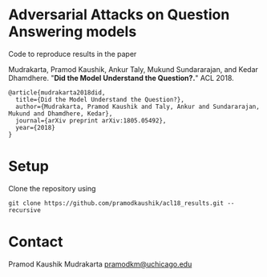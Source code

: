 # Adversarial Attacks on Question Answering models

Code to reproduce results in the paper

Mudrakarta, Pramod Kaushik, Ankur Taly, Mukund Sundararajan, and Kedar Dhamdhere. "**Did the Model Understand the Question?.**" ACL 2018.

```
@article{mudrakarta2018did,
  title={Did the Model Understand the Question?},
  author={Mudrakarta, Pramod Kaushik and Taly, Ankur and Sundararajan, Mukund and Dhamdhere, Kedar},
  journal={arXiv preprint arXiv:1805.05492},
  year={2018}
}
```

# Setup

Clone the repository using 

```
git clone https://github.com/pramodkaushik/acl18_results.git --recursive
```

# Contact

Pramod Kaushik Mudrakarta
[pramodkm@uchicago.edu](mailto:pramodkm@uchicago.edu)
